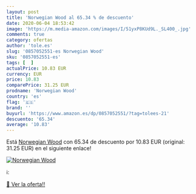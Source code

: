 ```yaml
---
layout: post
title: 'Norwegian Wood al 65.34 % de descuento'
date: 2020-06-04 18:53:42
image: 'https://m.media-amazon.com/images/I/51yxP8KUd9L._SL400_.jpg'
comments: true
category: ofertas
author: 'tole.es'
slug: '0857052551-es Norwegian Wood'
sku: '0857052551-es'
tags: [  ]
actualPrice: 10.83 EUR
currency: EUR
price: 10.83
comparePrice: 31.25 EUR
prodname: 'Norwegian Wood'
country: 'es'
flag: '🇪🇸'
brand: ''
buyurl: 'https://www.amazon.es/dp/0857052551/?tag=tolees-21'
descuento: '65.34'
average: '10.83'
---
```


Está [Norwegian Wood](https://www.amazon.es/dp/0857052551/?tag=tolees-21) con 65.34 de descuento por 10.83 EUR (original: 31.25 EUR) en el siguiente enlace!

[![Norwegian Wood](https://m.media-amazon.com/images/I/51yxP8KUd9L._SL400_.jpg)](https://www.amazon.es/dp/0857052551/?tag=tolees-21)

ℹ️:


[🛒 Ver la oferta!!](https://www.amazon.es/dp/0857052551/?tag=tolees-21)
